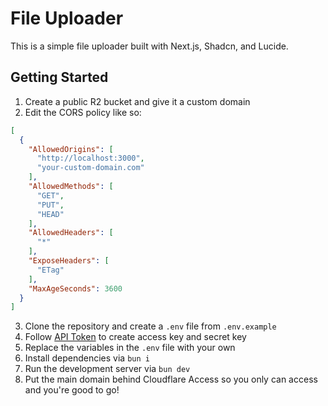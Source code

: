 # File Uploader

This is a simple file uploader built with Next.js, Shadcn, and Lucide.

## Getting Started

1. Create a public R2 bucket and give it a custom domain
2. Edit the CORS policy like so:
```json
[
  {
    "AllowedOrigins": [
      "http://localhost:3000",
      "your-custom-domain.com"
    ],
    "AllowedMethods": [
      "GET",
      "PUT",
      "HEAD"
    ],
    "AllowedHeaders": [
      "*"
    ],
    "ExposeHeaders": [
      "ETag"
    ],
    "MaxAgeSeconds": 3600
  }
]
```
3. Clone the repository and create a `.env` file from `.env.example`
4. Follow [API Token](https://developers.cloudflare.com/r2/api/tokens/) to create access key and secret key
5. Replace the variables in the `.env` file with your own
6. Install dependencies via `bun i`
7. Run the development server via `bun dev`
8. Put the main domain behind Cloudflare Access so you only can access and you're good to go!
